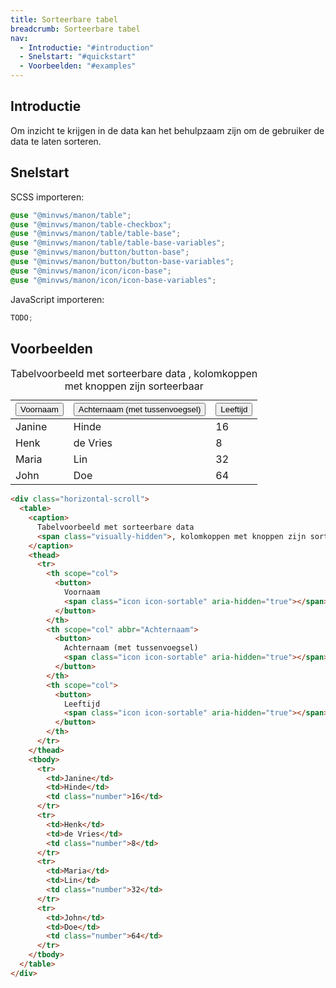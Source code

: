 ```yaml
---
title: Sorteerbare tabel
breadcrumb: Sorteerbare tabel
nav:
  - Introductie: "#introduction"
  - Snelstart: "#quickstart"
  - Voorbeelden: "#examples"
---
```


<h2 id="introduction">Introductie</h2>

Om inzicht te krijgen in de data kan het behulpzaam zijn om de gebruiker de data te laten sorteren.

<h2 id="quickstart">Snelstart</h2>

SCSS importeren:

```scss
@use "@minvws/manon/table";
@use "@minvws/manon/table-checkbox";
@use "@minvws/manon/table/table-base";
@use "@minvws/manon/table/table-base-variables";
@use "@minvws/manon/button/button-base";
@use "@minvws/manon/button/button-base-variables";
@use "@minvws/manon/icon/icon-base";
@use "@minvws/manon/icon/icon-base-variables";
```

JavaScript importeren:

```javascript
TODO;
```

<h2 id="examples">Voorbeelden</h2>

<div class="horizontal-scroll">
  <table>
    <caption>
      Tabelvoorbeeld met sorteerbare data
      <span class="visually-hidden">, kolomkoppen met knoppen zijn sorteerbaar</span>
    </caption>
    <thead>
      <tr>
        <th scope="col">
          <button>
            Voornaam
            <span class="icon icon-sortable" aria-hidden="true"></span>
          </button>
        </th>
        <th scope="col" abbr="Achternaam">
          <button>
            Achternaam (met tussenvoegsel)
            <span class="icon icon-sortable" aria-hidden="true"></span>
          </button>
        </th>
        <th scope="col">
          <button>
            Leeftijd
            <span class="icon icon-sortable" aria-hidden="true"></span>
          </button>
        </th>
      </tr>
    </thead>
    <tbody>
      <tr>
        <td>Janine</td>
        <td>Hinde</td>
        <td class="number">16</td>
      </tr>
      <tr>
        <td>Henk</td>
        <td>de Vries</td>
        <td class="number">8</td>
      </tr>
      <tr>
        <td>Maria</td>
        <td>Lin</td>
        <td class="number">32</td>
      </tr>
      <tr>
        <td>John</td>
        <td>Doe</td>
        <td class="number">64</td>
      </tr>
    </tbody>
  </table>
</div>

```html
<div class="horizontal-scroll">
  <table>
    <caption>
      Tabelvoorbeeld met sorteerbare data
      <span class="visually-hidden">, kolomkoppen met knoppen zijn sorteerbaar</span>
    </caption>
    <thead>
      <tr>
        <th scope="col">
          <button>
            Voornaam
            <span class="icon icon-sortable" aria-hidden="true"></span>
          </button>
        </th>
        <th scope="col" abbr="Achternaam">
          <button>
            Achternaam (met tussenvoegsel)
            <span class="icon icon-sortable" aria-hidden="true"></span>
          </button>
        </th>
        <th scope="col">
          <button>
            Leeftijd
            <span class="icon icon-sortable" aria-hidden="true"></span>
          </button>
        </th>
      </tr>
    </thead>
    <tbody>
      <tr>
        <td>Janine</td>
        <td>Hinde</td>
        <td class="number">16</td>
      </tr>
      <tr>
        <td>Henk</td>
        <td>de Vries</td>
        <td class="number">8</td>
      </tr>
      <tr>
        <td>Maria</td>
        <td>Lin</td>
        <td class="number">32</td>
      </tr>
      <tr>
        <td>John</td>
        <td>Doe</td>
        <td class="number">64</td>
      </tr>
    </tbody>
  </table>
</div>
```
